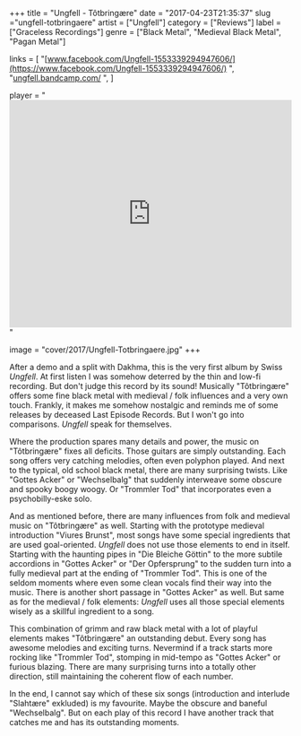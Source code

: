+++
title = "Ungfell -  Tôtbringære"
date = "2017-04-23T21:35:37"
slug ="ungfell-totbringaere"
artist = ["Ungfell"]
category = ["Reviews"]
label = ["Graceless Recordings"]
genre = ["Black Metal", "Medieval Black Metal", "Pagan Metal"]

links = [
    "[www.facebook.com/Ungfell-1553339294947606/](https://www.facebook.com/Ungfell-1553339294947606/)  ",
    "[ungfell.bandcamp.com/](https://ungfell.bandcamp.com/)  ",
]

player = "<iframe style='border: 0; width: 100%; height: 406px;' src='https://bandcamp.com/EmbeddedPlayer/album=334953818/size=large/bgcol=333333/linkcol=ffffff/artwork=none/transparent=true/' ></iframe>"

image = "cover/2017/Ungfell-Totbringaere.jpg"
+++

After a demo and a split with Dakhma, this is the very first album by Swiss *Ungfell*. At first listen I was somehow deterred by the thin and low-fi recording. But don't judge this record by its sound! Musically "Tôtbringære" offers some fine black metal with medieval / folk influences and a very own touch. Frankly, it makes me somehow nostalgic and reminds me of some releases by deceased Last Episode Records. But I won't go into comparisons. *Ungfell* speak for themselves.

Where the production spares many details and power, the music on "Tôtbringære" fixes all deficits. Those guitars are simply outstanding. Each song offers very catching melodies, often even polyphon played. And next to the typical, old school black metal, there are many surprising twists. Like "Gottes Acker" or "Wechselbalg" that suddenly interweave some obscure and spooky boogy woogy. Or "Trommler Tod" that incorporates even a psychobilly-eske solo.

And as mentioned before, there are many influences from folk and medieval music on "Tôtbringære" as well. Starting with the prototype medieval introduction "Viures Brunst", most songs have some special ingredients that are used goal-oriented. *Ungfell* does not use those elements to end in itself. Starting with the haunting pipes in "Die Bleiche Göttin" to the more subtile accordions in "Gottes Acker" or "Der Opfersprung" to the sudden turn into a fully medieval part at the ending of "Trommler Tod".
This is one of the seldom moments where even some clean vocals find their way into the music. There is another short passage in "Gottes Acker" as well. But same as for the medieval / folk elements: *Ungfell* uses all those special elements wisely as a skillful ingredient to a song.

This combination of grimm and raw black metal with a lot of playful elements makes "Tôtbringære" an outstanding debut. Every song has awesome melodies and exciting turns. Nevermind if a track starts more rocking like "Trommler Tod", stomping in mid-tempo as "Gottes Acker" or furious blazing. There are many surprising turns into a totally other direction, still maintaining the coherent flow of each number.

In the end, I cannot say which of these six songs (introduction and interlude "Slahtære" exkluded) is my favourite. Maybe the obscure and baneful "Wechselbalg". But on each play of this record I have another track that catches me and has its outstanding moments.
